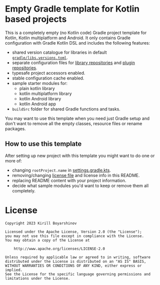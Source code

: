 # Empty Gradle template for Kotlin based projects 

This is a completely empty (no Kotlin code) Gradle project template for Kotlin,
Kotlin multiplatform and Android. It only contains Gradle configuration with
Gradle Kotlin DSL and includes the following features:

- shared version catalogue for libraries in default
  [`gradle/libs.versions.toml`](gradle/libs.versions.toml).
- separate configuration files for [library
  repositories](gradle/repositories.gradle.kts) and [plugin
  repositories](gradle/plugin-repositories.gradle.kts).
- typesafe project accessors enabled.
- stable configuration cache enabled.
- sample starter modules for:
  - plain kotlin library
  - kotlin multiplatform library
  - kotlin Android library
  - kotlin Android app
- `buildSrc` folder for shared Gradle functions and tasks.

You may want to use this template when you need just Gradle setup and don't
want to remove all the empty classes, resource files or rename packages.

## How to use this template

After setting up new project with this template you might want to do one or
more of:

- changing `rootProject.name` in [settings.gradle.kts](settings.gradle.kts).
- removing/changing [license file](LICENSE.txt) and license info in this
  README.
- replacing README content with your project information.
- decide what sample modules you'd want to keep or remove them all completely.

# License

    Copyright 2023 Kirill Boyarshinov

    Licensed under the Apache License, Version 2.0 (the "License");
    you may not use this file except in compliance with the License.
    You may obtain a copy of the License at
    
        http://www.apache.org/licenses/LICENSE-2.0
    
    Unless required by applicable law or agreed to in writing, software
    distributed under the License is distributed on an "AS IS" BASIS,
    WITHOUT WARRANTIES OR CONDITIONS OF ANY KIND, either express or implied.
    See the License for the specific language governing permissions and
    limitations under the License.
